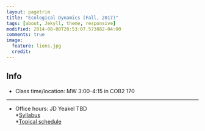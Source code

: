 ```yaml
---
layout: pagetrim
title: "Ecological Dynamics (Fall, 2017)"
tags: [about, Jekyll, theme, responsive]
modified: 2014-08-08T20:53:07.573882-04:00
comments: true
image:
  feature: lions.jpg
  credit:
---
```


## Info
*	Class time/location: MW 3:00-4:15 in COB2 170  

<hr>

*	Office hours: JD Yeakel TBD  
*[Syllabus](http://jdyeakel.github.io/teaching/ecodyn/syllabus.pdf)  
*[Topical schedule](http://jdyeakel.github.io/teaching/ecodyn/schedule.pdf)
